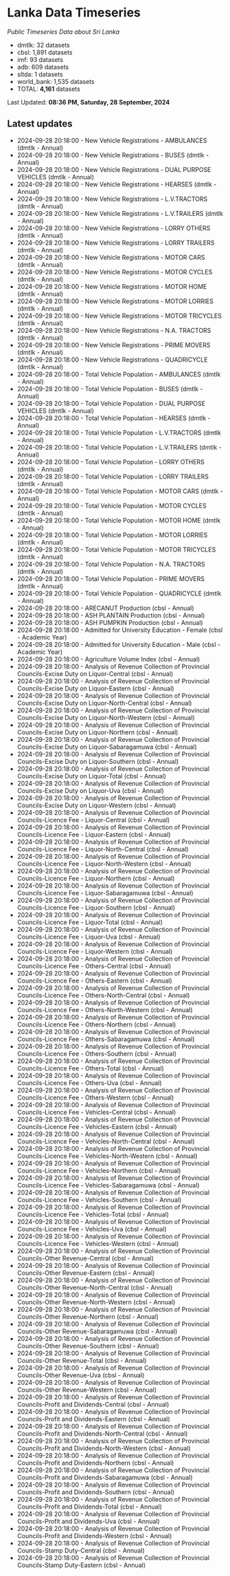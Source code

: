 # Lanka Data Timeseries
*Public Timeseries Data about Sri Lanka*

* dmtlk: 32 datasets
* cbsl: 1,891 datasets
* imf: 93 datasets
* adb: 609 datasets
* sltda: 1 datasets
* world_bank: 1,535 datasets
* TOTAL: **4,161** datasets

Last Updated: **08:36 PM, Saturday, 28 September, 2024**

## Latest updates

* 2024-09-28 20:18:00 - New Vehicle Registrations - AMBULANCES (dmtlk - Annual)
* 2024-09-28 20:18:00 - New Vehicle Registrations - BUSES (dmtlk - Annual)
* 2024-09-28 20:18:00 - New Vehicle Registrations - DUAL PURPOSE VEHICLES (dmtlk - Annual)
* 2024-09-28 20:18:00 - New Vehicle Registrations - HEARSES (dmtlk - Annual)
* 2024-09-28 20:18:00 - New Vehicle Registrations - L.V.TRACTORS (dmtlk - Annual)
* 2024-09-28 20:18:00 - New Vehicle Registrations - L.V.TRAILERS (dmtlk - Annual)
* 2024-09-28 20:18:00 - New Vehicle Registrations - LORRY OTHERS (dmtlk - Annual)
* 2024-09-28 20:18:00 - New Vehicle Registrations - LORRY TRAILERS (dmtlk - Annual)
* 2024-09-28 20:18:00 - New Vehicle Registrations - MOTOR CARS (dmtlk - Annual)
* 2024-09-28 20:18:00 - New Vehicle Registrations - MOTOR CYCLES (dmtlk - Annual)
* 2024-09-28 20:18:00 - New Vehicle Registrations - MOTOR HOME (dmtlk - Annual)
* 2024-09-28 20:18:00 - New Vehicle Registrations - MOTOR LORRIES (dmtlk - Annual)
* 2024-09-28 20:18:00 - New Vehicle Registrations - MOTOR TRICYCLES (dmtlk - Annual)
* 2024-09-28 20:18:00 - New Vehicle Registrations - N.A. TRACTORS (dmtlk - Annual)
* 2024-09-28 20:18:00 - New Vehicle Registrations - PRIME MOVERS (dmtlk - Annual)
* 2024-09-28 20:18:00 - New Vehicle Registrations - QUADRICYCLE (dmtlk - Annual)
* 2024-09-28 20:18:00 - Total Vehicle Population - AMBULANCES (dmtlk - Annual)
* 2024-09-28 20:18:00 - Total Vehicle Population - BUSES (dmtlk - Annual)
* 2024-09-28 20:18:00 - Total Vehicle Population - DUAL PURPOSE VEHICLES (dmtlk - Annual)
* 2024-09-28 20:18:00 - Total Vehicle Population - HEARSES (dmtlk - Annual)
* 2024-09-28 20:18:00 - Total Vehicle Population - L.V.TRACTORS (dmtlk - Annual)
* 2024-09-28 20:18:00 - Total Vehicle Population - L.V.TRAILERS (dmtlk - Annual)
* 2024-09-28 20:18:00 - Total Vehicle Population - LORRY OTHERS (dmtlk - Annual)
* 2024-09-28 20:18:00 - Total Vehicle Population - LORRY TRAILERS (dmtlk - Annual)
* 2024-09-28 20:18:00 - Total Vehicle Population - MOTOR CARS (dmtlk - Annual)
* 2024-09-28 20:18:00 - Total Vehicle Population - MOTOR CYCLES (dmtlk - Annual)
* 2024-09-28 20:18:00 - Total Vehicle Population - MOTOR HOME (dmtlk - Annual)
* 2024-09-28 20:18:00 - Total Vehicle Population - MOTOR LORRIES (dmtlk - Annual)
* 2024-09-28 20:18:00 - Total Vehicle Population - MOTOR TRICYCLES (dmtlk - Annual)
* 2024-09-28 20:18:00 - Total Vehicle Population - N.A. TRACTORS (dmtlk - Annual)
* 2024-09-28 20:18:00 - Total Vehicle Population - PRIME MOVERS (dmtlk - Annual)
* 2024-09-28 20:18:00 - Total Vehicle Population - QUADRICYCLE (dmtlk - Annual)
* 2024-09-28 20:18:00 - ARECANUT Production (cbsl - Annual)
* 2024-09-28 20:18:00 - ASH PLANTAIN Production (cbsl - Annual)
* 2024-09-28 20:18:00 - ASH PUMPKIN Production (cbsl - Annual)
* 2024-09-28 20:18:00 - Admitted for University Education - Female (cbsl - Academic Year)
* 2024-09-28 20:18:00 - Admitted for University Education - Male (cbsl - Academic Year)
* 2024-09-28 20:18:00 - Agriculture Volume Index (cbsl - Annual)
* 2024-09-28 20:18:00 - Analysis of Revenue Collection of Provincial Councils-Excise Duty on Liquor-Central (cbsl - Annual)
* 2024-09-28 20:18:00 - Analysis of Revenue Collection of Provincial Councils-Excise Duty on Liquor-Eastern (cbsl - Annual)
* 2024-09-28 20:18:00 - Analysis of Revenue Collection of Provincial Councils-Excise Duty on Liquor-North-Central (cbsl - Annual)
* 2024-09-28 20:18:00 - Analysis of Revenue Collection of Provincial Councils-Excise Duty on Liquor-North-Western (cbsl - Annual)
* 2024-09-28 20:18:00 - Analysis of Revenue Collection of Provincial Councils-Excise Duty on Liquor-Northern (cbsl - Annual)
* 2024-09-28 20:18:00 - Analysis of Revenue Collection of Provincial Councils-Excise Duty on Liquor-Sabaragamuwa (cbsl - Annual)
* 2024-09-28 20:18:00 - Analysis of Revenue Collection of Provincial Councils-Excise Duty on Liquor-Southern (cbsl - Annual)
* 2024-09-28 20:18:00 - Analysis of Revenue Collection of Provincial Councils-Excise Duty on Liquor-Total (cbsl - Annual)
* 2024-09-28 20:18:00 - Analysis of Revenue Collection of Provincial Councils-Excise Duty on Liquor-Uva (cbsl - Annual)
* 2024-09-28 20:18:00 - Analysis of Revenue Collection of Provincial Councils-Excise Duty on Liquor-Western (cbsl - Annual)
* 2024-09-28 20:18:00 - Analysis of Revenue Collection of Provincial Councils-Licence Fee - Liquor-Central (cbsl - Annual)
* 2024-09-28 20:18:00 - Analysis of Revenue Collection of Provincial Councils-Licence Fee - Liquor-Eastern (cbsl - Annual)
* 2024-09-28 20:18:00 - Analysis of Revenue Collection of Provincial Councils-Licence Fee - Liquor-North-Central (cbsl - Annual)
* 2024-09-28 20:18:00 - Analysis of Revenue Collection of Provincial Councils-Licence Fee - Liquor-North-Western (cbsl - Annual)
* 2024-09-28 20:18:00 - Analysis of Revenue Collection of Provincial Councils-Licence Fee - Liquor-Northern (cbsl - Annual)
* 2024-09-28 20:18:00 - Analysis of Revenue Collection of Provincial Councils-Licence Fee - Liquor-Sabaragamuwa (cbsl - Annual)
* 2024-09-28 20:18:00 - Analysis of Revenue Collection of Provincial Councils-Licence Fee - Liquor-Southern (cbsl - Annual)
* 2024-09-28 20:18:00 - Analysis of Revenue Collection of Provincial Councils-Licence Fee - Liquor-Total (cbsl - Annual)
* 2024-09-28 20:18:00 - Analysis of Revenue Collection of Provincial Councils-Licence Fee - Liquor-Uva (cbsl - Annual)
* 2024-09-28 20:18:00 - Analysis of Revenue Collection of Provincial Councils-Licence Fee - Liquor-Western (cbsl - Annual)
* 2024-09-28 20:18:00 - Analysis of Revenue Collection of Provincial Councils-Licence Fee - Others-Central (cbsl - Annual)
* 2024-09-28 20:18:00 - Analysis of Revenue Collection of Provincial Councils-Licence Fee - Others-Eastern (cbsl - Annual)
* 2024-09-28 20:18:00 - Analysis of Revenue Collection of Provincial Councils-Licence Fee - Others-North-Central (cbsl - Annual)
* 2024-09-28 20:18:00 - Analysis of Revenue Collection of Provincial Councils-Licence Fee - Others-North-Western (cbsl - Annual)
* 2024-09-28 20:18:00 - Analysis of Revenue Collection of Provincial Councils-Licence Fee - Others-Northern (cbsl - Annual)
* 2024-09-28 20:18:00 - Analysis of Revenue Collection of Provincial Councils-Licence Fee - Others-Sabaragamuwa (cbsl - Annual)
* 2024-09-28 20:18:00 - Analysis of Revenue Collection of Provincial Councils-Licence Fee - Others-Southern (cbsl - Annual)
* 2024-09-28 20:18:00 - Analysis of Revenue Collection of Provincial Councils-Licence Fee - Others-Total (cbsl - Annual)
* 2024-09-28 20:18:00 - Analysis of Revenue Collection of Provincial Councils-Licence Fee - Others-Uva (cbsl - Annual)
* 2024-09-28 20:18:00 - Analysis of Revenue Collection of Provincial Councils-Licence Fee - Others-Western (cbsl - Annual)
* 2024-09-28 20:18:00 - Analysis of Revenue Collection of Provincial Councils-Licence Fee - Vehicles-Central (cbsl - Annual)
* 2024-09-28 20:18:00 - Analysis of Revenue Collection of Provincial Councils-Licence Fee - Vehicles-Eastern (cbsl - Annual)
* 2024-09-28 20:18:00 - Analysis of Revenue Collection of Provincial Councils-Licence Fee - Vehicles-North-Central (cbsl - Annual)
* 2024-09-28 20:18:00 - Analysis of Revenue Collection of Provincial Councils-Licence Fee - Vehicles-North-Western (cbsl - Annual)
* 2024-09-28 20:18:00 - Analysis of Revenue Collection of Provincial Councils-Licence Fee - Vehicles-Northern (cbsl - Annual)
* 2024-09-28 20:18:00 - Analysis of Revenue Collection of Provincial Councils-Licence Fee - Vehicles-Sabaragamuwa (cbsl - Annual)
* 2024-09-28 20:18:00 - Analysis of Revenue Collection of Provincial Councils-Licence Fee - Vehicles-Southern (cbsl - Annual)
* 2024-09-28 20:18:00 - Analysis of Revenue Collection of Provincial Councils-Licence Fee - Vehicles-Total (cbsl - Annual)
* 2024-09-28 20:18:00 - Analysis of Revenue Collection of Provincial Councils-Licence Fee - Vehicles-Uva (cbsl - Annual)
* 2024-09-28 20:18:00 - Analysis of Revenue Collection of Provincial Councils-Licence Fee - Vehicles-Western (cbsl - Annual)
* 2024-09-28 20:18:00 - Analysis of Revenue Collection of Provincial Councils-Other Revenue-Central (cbsl - Annual)
* 2024-09-28 20:18:00 - Analysis of Revenue Collection of Provincial Councils-Other Revenue-Eastern (cbsl - Annual)
* 2024-09-28 20:18:00 - Analysis of Revenue Collection of Provincial Councils-Other Revenue-North-Central (cbsl - Annual)
* 2024-09-28 20:18:00 - Analysis of Revenue Collection of Provincial Councils-Other Revenue-North-Western (cbsl - Annual)
* 2024-09-28 20:18:00 - Analysis of Revenue Collection of Provincial Councils-Other Revenue-Northern (cbsl - Annual)
* 2024-09-28 20:18:00 - Analysis of Revenue Collection of Provincial Councils-Other Revenue-Sabaragamuwa (cbsl - Annual)
* 2024-09-28 20:18:00 - Analysis of Revenue Collection of Provincial Councils-Other Revenue-Southern (cbsl - Annual)
* 2024-09-28 20:18:00 - Analysis of Revenue Collection of Provincial Councils-Other Revenue-Total (cbsl - Annual)
* 2024-09-28 20:18:00 - Analysis of Revenue Collection of Provincial Councils-Other Revenue-Uva (cbsl - Annual)
* 2024-09-28 20:18:00 - Analysis of Revenue Collection of Provincial Councils-Other Revenue-Western (cbsl - Annual)
* 2024-09-28 20:18:00 - Analysis of Revenue Collection of Provincial Councils-Profit and Dividends-Central (cbsl - Annual)
* 2024-09-28 20:18:00 - Analysis of Revenue Collection of Provincial Councils-Profit and Dividends-Eastern (cbsl - Annual)
* 2024-09-28 20:18:00 - Analysis of Revenue Collection of Provincial Councils-Profit and Dividends-North-Central (cbsl - Annual)
* 2024-09-28 20:18:00 - Analysis of Revenue Collection of Provincial Councils-Profit and Dividends-North-Western (cbsl - Annual)
* 2024-09-28 20:18:00 - Analysis of Revenue Collection of Provincial Councils-Profit and Dividends-Northern (cbsl - Annual)
* 2024-09-28 20:18:00 - Analysis of Revenue Collection of Provincial Councils-Profit and Dividends-Sabaragamuwa (cbsl - Annual)
* 2024-09-28 20:18:00 - Analysis of Revenue Collection of Provincial Councils-Profit and Dividends-Southern (cbsl - Annual)
* 2024-09-28 20:18:00 - Analysis of Revenue Collection of Provincial Councils-Profit and Dividends-Total (cbsl - Annual)
* 2024-09-28 20:18:00 - Analysis of Revenue Collection of Provincial Councils-Profit and Dividends-Uva (cbsl - Annual)
* 2024-09-28 20:18:00 - Analysis of Revenue Collection of Provincial Councils-Profit and Dividends-Western (cbsl - Annual)
* 2024-09-28 20:18:00 - Analysis of Revenue Collection of Provincial Councils-Stamp Duty-Central (cbsl - Annual)
* 2024-09-28 20:18:00 - Analysis of Revenue Collection of Provincial Councils-Stamp Duty-Eastern (cbsl - Annual)